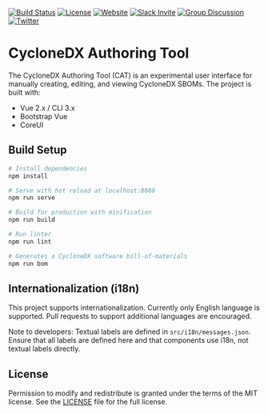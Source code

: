 [![Build Status](https://github.com/CycloneDX/cyclonedx-authoring-tool/workflows/Node%20CI/badge.svg)](https://github.com/CycloneDX/cyclonedx-authoring-tool/actions?workflow=Node+CI)
[![License](https://img.shields.io/badge/license-MIT-brightgreen.svg)][License]
[![Website](https://img.shields.io/badge/https://-cyclonedx.org-blue.svg)](https://cyclonedx.org/)
[![Slack Invite](https://img.shields.io/badge/Slack-Join-blue?logo=slack&labelColor=393939)](https://cyclonedx.org/slack/invite)
[![Group Discussion](https://img.shields.io/badge/discussion-groups.io-blue.svg)](https://groups.io/g/CycloneDX)
[![Twitter](https://img.shields.io/twitter/url/http/shields.io.svg?style=social&label=Follow)](https://twitter.com/CycloneDX_Spec)

# CycloneDX Authoring Tool

The CycloneDX Authoring Tool (CAT) is an experimental user interface for manually creating, editing, and viewing CycloneDX SBOMs.
The project is built with:

* Vue 2.x / CLI 3.x
* Bootstrap Vue
* CoreUI

## Build Setup

``` bash
# Install dependencies
npm install

# Serve with hot reload at localhost:8080
npm run serve

# Build for production with minification
npm run build

# Run linter
npm run lint

# Generates a CycloneDX software bill-of-materials
npm run bom
```

## Internationalization (i18n)

This project supports internationalization. Currently only English language is supported. Pull requests to support additional languages are encouraged.

Note to developers: Textual labels are defined in `src/i18n/messages.json`. Ensure that all labels are defined here and that components use i18n, not textual labels directly.

## License

Permission to modify and redistribute is granted under the terms of the MIT license. See the [LICENSE] file for the full license.

[License]: https://github.com/CycloneDX/cyclonedx-authoring-tool/blob/master/LICENSE
